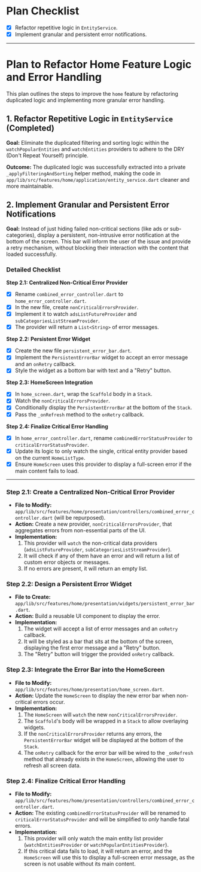 # Plan Checklist

- [x] Refactor repetitive logic in `EntityService`.
- [x] Implement granular and persistent error notifications.

---

# Plan to Refactor Home Feature Logic and Error Handling

This plan outlines the steps to improve the `home` feature by refactoring duplicated logic and implementing more granular error handling.

## 1. Refactor Repetitive Logic in `EntityService` (Completed)

**Goal:** Eliminate the duplicated filtering and sorting logic within the `watchPopularEntities` and `watchEntities` providers to adhere to the DRY (Don't Repeat Yourself) principle.

**Outcome:** The duplicated logic was successfully extracted into a private `_applyFilteringAndSorting` helper method, making the code in `app/lib/src/features/home/application/entity_service.dart` cleaner and more maintainable.

## 2. Implement Granular and Persistent Error Notifications

**Goal:** Instead of just hiding failed non-critical sections (like ads or sub-categories), display a persistent, non-intrusive error notification at the bottom of the screen. This bar will inform the user of the issue and provide a retry mechanism, without blocking their interaction with the content that loaded successfully.

### Detailed Checklist

**Step 2.1: Centralized Non-Critical Error Provider**
- [x] Rename `combined_error_controller.dart` to `home_error_controller.dart`.
- [x] In the new file, create `nonCriticalErrorsProvider`.
- [x] Implement it to watch `adsListFutureProvider` and `subCategoriesListStreamProvider`.
- [x] The provider will return a `List<String>` of error messages.

**Step 2.2: Persistent Error Widget**
- [x] Create the new file `persistent_error_bar.dart`.
- [x] Implement the `PersistentErrorBar` widget to accept an error message and an `onRetry` callback.
- [x] Style the widget as a bottom bar with text and a "Retry" button.

**Step 2.3: HomeScreen Integration**
- [x] In `home_screen.dart`, wrap the `Scaffold` body in a `Stack`.
- [x] Watch the `nonCriticalErrorsProvider`.
- [x] Conditionally display the `PersistentErrorBar` at the bottom of the `Stack`.
- [x] Pass the `_onRefresh` method to the `onRetry` callback.

**Step 2.4: Finalize Critical Error Handling**
- [x] In `home_error_controller.dart`, rename `combinedErrorStatusProvider` to `criticalErrorStatusProvider`.
- [x] Update its logic to only watch the single, critical entity provider based on the current `HomeListType`.
- [x] Ensure `HomeScreen` uses this provider to display a full-screen error if the main content fails to load.

---

### Step 2.1: Create a Centralized Non-Critical Error Provider

*   **File to Modify:** `app/lib/src/features/home/presentation/controllers/combined_error_controller.dart` (will be repurposed).
*   **Action:** Create a new provider, `nonCriticalErrorsProvider`, that aggregates errors from non-essential parts of the UI.
*   **Implementation:**
    1.  This provider will `watch` the non-critical data providers (`adsListFutureProvider`, `subCategoriesListStreamProvider`).
    2.  It will check if any of them have an error and will return a list of custom error objects or messages.
    3.  If no errors are present, it will return an empty list.

### Step 2.2: Design a Persistent Error Widget

*   **File to Create:** `app/lib/src/features/home/presentation/widgets/persistent_error_bar.dart`.
*   **Action:** Build a reusable UI component to display the error.
*   **Implementation:**
    1.  The widget will accept a list of error messages and an `onRetry` callback.
    2.  It will be styled as a bar that sits at the bottom of the screen, displaying the first error message and a "Retry" button.
    3.  The "Retry" button will trigger the provided `onRetry` callback.

### Step 2.3: Integrate the Error Bar into the HomeScreen

*   **File to Modify:** `app/lib/src/features/home/presentation/home_screen.dart`.
*   **Action:** Update the `HomeScreen` to display the new error bar when non-critical errors occur.
*   **Implementation:**
    1.  The `HomeScreen` will `watch` the new `nonCriticalErrorsProvider`.
    2.  The `Scaffold`'s body will be wrapped in a `Stack` to allow overlaying widgets.
    3.  If the `nonCriticalErrorsProvider` returns any errors, the `PersistentErrorBar` widget will be displayed at the bottom of the `Stack`.
    4.  The `onRetry` callback for the error bar will be wired to the `_onRefresh` method that already exists in the `HomeScreen`, allowing the user to refresh all screen data.

### Step 2.4: Finalize Critical Error Handling

*   **File to Modify:** `app/lib/src/features/home/presentation/controllers/combined_error_controller.dart`.
*   **Action:** The existing `combinedErrorStatusProvider` will be renamed to `criticalErrorStatusProvider` and will be simplified to *only* handle fatal errors.
*   **Implementation:**
    1.  This provider will only watch the main entity list provider (`watchEntitiesProvider` or `watchPopularEntitiesProvider`).
    2.  If this critical data fails to load, it will return an error, and the `HomeScreen` will use this to display a full-screen error message, as the screen is not usable without its main content.

